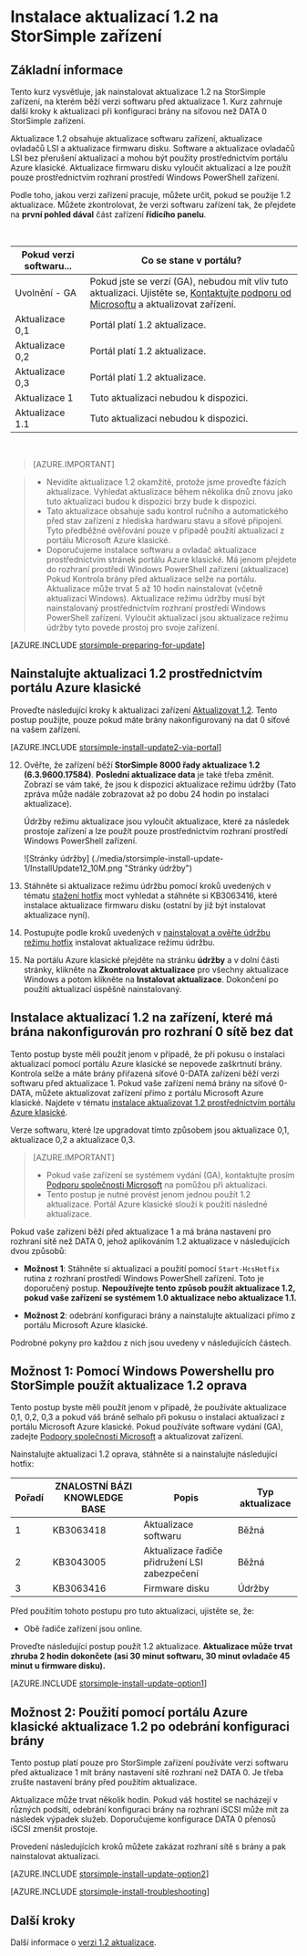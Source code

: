 <properties
   pageTitle="Instalace aktualizací 1.2 na zařízení StorSimple | Microsoft Azure"
   description="Vysvětluje, jak nainstalovat StorSimple 8000 řady aktualizace 1.2 na vašem zařízení StorSimple 8000 řady."
   services="storsimple"
   documentationCenter="NA"
   authors="alkohli"
   manager="carmonm"
   editor="" />
<tags
   ms.service="storsimple"
   ms.devlang="NA"
   ms.topic="article"
   ms.tgt_pltfrm="NA"
   ms.workload="TBD"
   ms.date="08/22/2016"
   ms.author="alkohli" />

# <a name="install-update-12-on-your-storsimple-device"></a>Instalace aktualizací 1.2 na StorSimple zařízení

## <a name="overview"></a>Základní informace

Tento kurz vysvětluje, jak nainstalovat aktualizace 1.2 na StorSimple zařízení, na kterém běží verzi softwaru před aktualizace 1. Kurz zahrnuje další kroky k aktualizaci při konfiguraci brány na síťovou než DATA 0 StorSimple zařízení.

Aktualizace 1.2 obsahuje aktualizace softwaru zařízení, aktualizace ovladačů LSI a aktualizace firmwaru disku. Software a aktualizace ovladačů LSI bez přerušení aktualizací a mohou být použity prostřednictvím portálu Azure klasické. Aktualizace firmwaru disku vyloučit aktualizací a lze použít pouze prostřednictvím rozhraní prostředí Windows PowerShell zařízení.

Podle toho, jakou verzi zařízení pracuje, můžete určit, pokud se použije 1.2 aktualizace. Můžete zkontrolovat, že verzi softwaru zařízení tak, že přejdete na **první pohled dával** část zařízení **řídicího panelu**.

</br>

| Pokud verzi softwaru...   | Co se stane v portálu?                              |
|---------------------------------|--------------------------------------------------------------|
| Uvolnění - GA                    | Pokud jste se verzí (GA), nebudou mít vliv tuto aktualizaci. Ujistěte se, [Kontaktujte podporu od Microsoftu](storsimple-contact-microsoft-support.md) a aktualizovat zařízení.|
| Aktualizace 0,1                      | Portál platí 1.2 aktualizace.                                |
| Aktualizace 0,2                      | Portál platí 1.2 aktualizace.                                |
| Aktualizace 0,3                      | Portál platí 1.2 aktualizace.                                |
| Aktualizace 1                        | Tuto aktualizaci nebudou k dispozici.                           |
| Aktualizace 1.1                      | Tuto aktualizaci nebudou k dispozici.                           |

</br>

> [AZURE.IMPORTANT]

> -  Nevidíte aktualizace 1.2 okamžitě, protože jsme proveďte fázích aktualizace. Vyhledat aktualizace během několika dnů znovu jako tuto aktualizaci budou k dispozici brzy bude k dispozici.
> - Tato aktualizace obsahuje sadu kontrol ručního a automatického před stav zařízení z hlediska hardwaru stavu a síťové připojení. Tyto předběžné ověřování pouze v případě použití aktualizací z portálu Microsoft Azure klasické.
> - Doporučujeme instalace softwaru a ovladač aktualizace prostřednictvím stránek portálu Azure klasické. Má jenom přejdete do rozhraní prostředí Windows PowerShell zařízení (aktualizace) Pokud Kontrola brány před aktualizace selže na portálu. Aktualizace může trvat 5 až 10 hodin nainstalovat (včetně aktualizací Windows). Aktualizace režimu údržby musí být nainstalovaný prostřednictvím rozhraní prostředí Windows PowerShell zařízení. Vyloučit aktualizací jsou aktualizace režimu údržby tyto povede prostoj pro svoje zařízení.

[AZURE.INCLUDE [storsimple-preparing-for-update](../../includes/storsimple-preparing-for-updates.md)]

## <a name="install-update-12-via-the-azure-classic-portal"></a>Nainstalujte aktualizaci 1.2 prostřednictvím portálu Azure klasické

Proveďte následující kroky k aktualizaci zařízení [Aktualizovat 1.2](storsimple-update1-release-notes.md). Tento postup použijte, pouze pokud máte brány nakonfigurovaný na dat 0 síťové na vašem zařízení.

[AZURE.INCLUDE [storsimple-install-update2-via-portal](../../includes/storsimple-install-update2-via-portal.md)]

12. Ověřte, že zařízení běží **StorSimple 8000 řady aktualizace 1.2 (6.3.9600.17584)**. **Poslední aktualizace data** je také třeba změnit. Zobrazí se vám také, že jsou k dispozici aktualizace režimu údržby (Tato zpráva může nadále zobrazovat až po dobu 24 hodin po instalaci aktualizace).

    Údržby režimu aktualizace jsou vyloučit aktualizace, které za následek prostoje zařízení a lze použít pouze prostřednictvím rozhraní prostředí Windows PowerShell zařízení.

    ![Stránky údržby] (./media/storsimple-install-update-1/InstallUpdate12_10M.png "Stránky údržby")

13. Stáhněte si aktualizace režimu údržbu pomocí kroků uvedených v tématu [stažení hotfix]( #to-download-hotfixes) moct vyhledat a stáhněte si KB3063416, které instalace aktualizace firmwaru disku (ostatní by již být instalovat aktualizace nyní).

13. Postupujte podle kroků uvedených v [nainstalovat a ověřte údržbu režimu hotfix](#to-install-and-verify-maintenance-mode-hotfixes) instalovat aktualizace režimu údržbu.

14. Na portálu Azure klasické přejděte na stránku **údržby** a v dolní části stránky, klikněte na **Zkontrolovat aktualizace** pro všechny aktualizace Windows a potom klikněte na **Instalovat aktualizace**. Dokončení po použití aktualizací úspěšně nainstalovaný.



## <a name="install-update-12-on-a-device-that-has-a-gateway-configured-for-a-non-data-0-network-interface"></a>Instalace aktualizací 1.2 na zařízení, které má brána nakonfigurován pro rozhraní 0 sítě bez dat

Tento postup byste měli použít jenom v případě, že při pokusu o instalaci aktualizací pomocí portálu Azure klasické se nepovede zaškrtnutí brány. Kontrola selže a máte brány přiřazená síťové 0-DATA zařízení běží verzi softwaru před aktualizace 1. Pokud vaše zařízení nemá brány na síťové 0-DATA, můžete aktualizovat zařízení přímo z portálu Microsoft Azure klasické. Najdete v tématu [instalace aktualizovat 1.2 prostřednictvím portálu Azure klasické](#install-update-1.2-via-the-azure-classic-portal).

Verze softwaru, které lze upgradovat tímto způsobem jsou aktualizace 0,1, aktualizace 0,2 a aktualizace 0,3.


> [AZURE.IMPORTANT]
>
> - Pokud vaše zařízení se systémem vydání (GA), kontaktujte prosím [Podporu společnosti Microsoft](storsimple-contact-microsoft-support.md) na pomůžou při aktualizaci.
> - Tento postup je nutné provést jenom jednou použít 1.2 aktualizace. Portál Azure klasické slouží k použití následné aktualizace.

Pokud vaše zařízení běží před aktualizace 1 a má brána nastavení pro rozhraní sítě než DATA 0, jehož aplikováním 1.2 aktualizace v následujících dvou způsobů:

- **Možnost 1**: Stáhněte si aktualizaci a použití pomocí `Start-HcsHotfix` rutina z rozhraní prostředí Windows PowerShell zařízení. Toto je doporučený postup. **Nepoužívejte tento způsob použít aktualizace 1.2, pokud vaše zařízení se systémem 1.0 aktualizace nebo aktualizace 1.1.**

- **Možnost 2**: odebrání konfiguraci brány a nainstalujte aktualizaci přímo z portálu Microsoft Azure klasické.


Podrobné pokyny pro každou z nich jsou uvedeny v následujících částech.

## <a name="option-1-use-windows-powershell-for-storsimple-to-apply-update-12-as-a-hotfix"></a>Možnost 1: Pomocí Windows Powershellu pro StorSimple použít aktualizace 1.2 oprava

Tento postup byste měli použít jenom v případě, že používáte aktualizace 0,1, 0,2, 0,3 a pokud váš bráně selhalo při pokusu o instalaci aktualizací z portálu Microsoft Azure klasické. Pokud používáte software vydání (GA), zadejte [Podpory společnosti Microsoft](storsimple-contact-microsoft-support.md) a aktualizovat zařízení.

Nainstalujte aktualizaci 1.2 oprava, stáhněte si a nainstalujte následující hotfix:

| Pořadí  | ZNALOSTNÍ BÁZI KNOWLEDGE BASE        | Popis             | Typ aktualizace  |
|--------|-----------|-------------------------|------------- |
| 1      | KB3063418 | Aktualizace softwaru         |  Běžná     |
| 2      | KB3043005 | Aktualizace řadiče přidružení LSI zabezpečení |  Běžná     |
| 3      | KB3063416 | Firmware disku           | Údržby  |

Před použitím tohoto postupu pro tuto aktualizaci, ujistěte se, že:

- Obě řadiče zařízení jsou online.

Proveďte následující postup použít 1.2 aktualizace. **Aktualizace může trvat zhruba 2 hodin dokončete (asi 30 minut softwaru, 30 minut ovladače 45 minut u firmware disku).**

[AZURE.INCLUDE [storsimple-install-update-option1](../../includes/storsimple-install-update-option1.md)]


## <a name="option-2-use-the-azure-classic-portal-to-apply-update-12-after-removing-the-gateway-configuration"></a>Možnost 2: Použití pomocí portálu Azure klasické aktualizace 1.2 po odebrání konfiguraci brány

Tento postup platí pouze pro StorSimple zařízení používáte verzi softwaru před aktualizace 1 mít brány nastavení sítě rozhraní než DATA 0. Je třeba zrušte nastavení brány před použitím aktualizace.

Aktualizace může trvat několik hodin. Pokud váš hostitel se nacházejí v různých podsítí, odebrání konfiguraci brány na rozhraní iSCSI může mít za následek výpadek služeb. Doporučujeme konfigurace DATA 0 přenosů iSCSI zmenšit prostoje.

Provedení následujících kroků můžete zakázat rozhraní sítě s brány a pak nainstalovat aktualizaci.

[AZURE.INCLUDE [storsimple-install-update-option2](../../includes/storsimple-install-update-option2.md)]

[AZURE.INCLUDE [storsimple-install-troubleshooting](../../includes/storsimple-install-troubleshooting.md)]


## <a name="next-steps"></a>Další kroky

Další informace o [verzi 1.2 aktualizace](storsimple-update1-release-notes.md).

